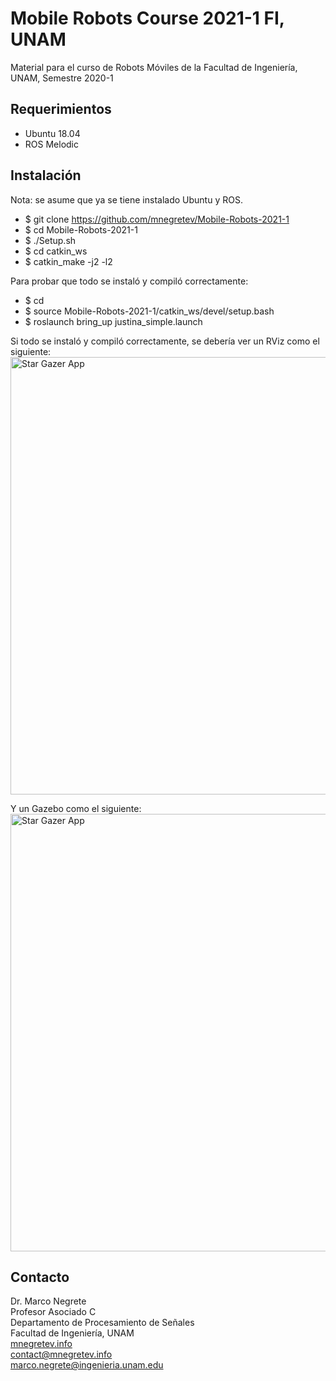 # Mobile Robots Course 2021-1 FI, UNAM

Material para el curso de Robots Móviles de la Facultad de Ingeniería, UNAM, Semestre 2020-1

## Requerimientos

* Ubuntu 18.04
* ROS Melodic

## Instalación

Nota: se asume que ya se tiene instalado Ubuntu y ROS.

* $ git clone https://github.com/mnegretev/Mobile-Robots-2021-1
* $ cd Mobile-Robots-2021-1
* $ ./Setup.sh
* $ cd catkin_ws
* $ catkin_make -j2 -l2

Para probar que todo se instaló y compiló correctamente:

* $ cd 
* $ source Mobile-Robots-2021-1/catkin_ws/devel/setup.bash
* $ roslaunch bring_up justina_simple.launch

Si todo se instaló y compiló correctamente, se debería ver un RViz como el siguiente:
<img src="https://github.com/mnegretev/Mobile-Robots-2021-1/blob/master/Media/gazebo.png" alt="Star Gazer App" width="700"/>

Y un Gazebo como el siguiente:
<img src="https://github.com/mnegretev/Mobile-Robots-2021-1/blob/master/Media/rviz.png" alt="Star Gazer App" width="700"/>

## Contacto
Dr. Marco Negrete<br>
Profesor Asociado C<br>
Departamento de Procesamiento de Señales<br>
Facultad de Ingeniería, UNAM <br>
[mnegretev.info](http://mnegretev.info)<br>
contact@mnegretev.info<br>
marco.negrete@ingenieria.unam.edu<br>
